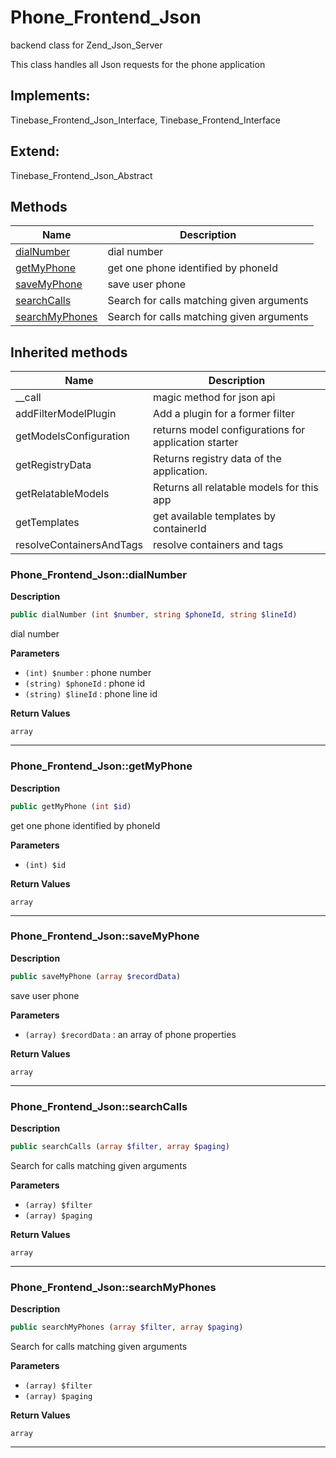 # Phone_Frontend_Json  

backend class for Zend_Json_Server

This class handles all Json requests for the phone application  

## Implements:
Tinebase_Frontend_Json_Interface, Tinebase_Frontend_Interface

## Extend:

Tinebase_Frontend_Json_Abstract

## Methods

| Name | Description |
|------|-------------|
|[dialNumber](#phone_frontend_jsondialnumber)|dial number|
|[getMyPhone](#phone_frontend_jsongetmyphone)|get one phone identified by phoneId|
|[saveMyPhone](#phone_frontend_jsonsavemyphone)|save user phone|
|[searchCalls](#phone_frontend_jsonsearchcalls)|Search for calls matching given arguments|
|[searchMyPhones](#phone_frontend_jsonsearchmyphones)|Search for calls matching given arguments|

## Inherited methods

| Name | Description |
|------|-------------|
|__call|magic method for json api|
|addFilterModelPlugin|Add a plugin for a former filter|
|getModelsConfiguration|returns model configurations for application starter|
|getRegistryData|Returns registry data of the application.|
|getRelatableModels|Returns all relatable models for this app|
|getTemplates|get available templates by containerId|
|resolveContainersAndTags|resolve containers and tags|



### Phone_Frontend_Json::dialNumber  

**Description**

```php
public dialNumber (int $number, string $phoneId, string $lineId)
```

dial number 

 

**Parameters**

* `(int) $number`
: phone number  
* `(string) $phoneId`
: phone id  
* `(string) $lineId`
: phone line id  

**Return Values**

`array`




<hr />


### Phone_Frontend_Json::getMyPhone  

**Description**

```php
public getMyPhone (int $id)
```

get one phone identified by phoneId 

 

**Parameters**

* `(int) $id`

**Return Values**

`array`




<hr />


### Phone_Frontend_Json::saveMyPhone  

**Description**

```php
public saveMyPhone (array $recordData)
```

save user phone 

 

**Parameters**

* `(array) $recordData`
: an array of phone properties  

**Return Values**

`array`




<hr />


### Phone_Frontend_Json::searchCalls  

**Description**

```php
public searchCalls (array $filter, array $paging)
```

Search for calls matching given arguments 

 

**Parameters**

* `(array) $filter`
* `(array) $paging`

**Return Values**

`array`




<hr />


### Phone_Frontend_Json::searchMyPhones  

**Description**

```php
public searchMyPhones (array $filter, array $paging)
```

Search for calls matching given arguments 

 

**Parameters**

* `(array) $filter`
* `(array) $paging`

**Return Values**

`array`




<hr />

